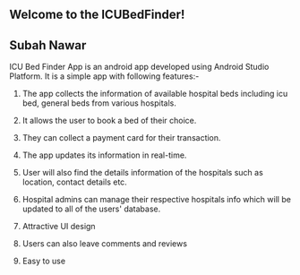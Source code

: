 ## Welcome to the ICUBedFinder!
## Subah Nawar
ICU Bed Finder App is an android app developed using Android Studio Platform. It is a simple app with following features:-
1. The app collects the information of available hospital beds including icu bed, general beds from various hospitals.

2. It allows the user to book a bed of their choice. 

3. They can collect a payment card for their transaction.
 
4. The app updates its information in real-time. 

5. User will also find the details information of the hospitals such as location, contact details etc. 

6. Hospital admins can manage their respective hospitals info which will be updated to all of the users' database.

7. Attractive UI design

8. Users can also leave comments and reviews

9. Easy to use

